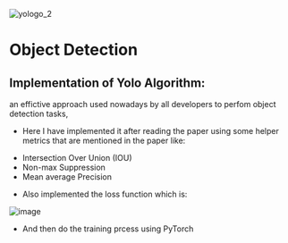 ![yologo_2](https://user-images.githubusercontent.com/71132701/156560780-631cfb7d-f8f6-46e0-a6ea-64d724f5498a.png)






# Object Detection
## Implementation of Yolo Algorithm: 
 an effictive approach used nowadays by all developers to perfom object detection tasks,
 - Here I have implemented it after reading the paper using some helper metrics that are mentioned in the paper like:
 * Intersection Over Union (IOU) 
 * Non-max Suppression
 * Mean average Precision
 
- Also implemented the loss function which is:

![image](https://user-images.githubusercontent.com/71132701/156886144-62cc2e5e-4d7f-4a14-a97d-8c950f1e62d8.png)

- And then do the training prcess using PyTorch
